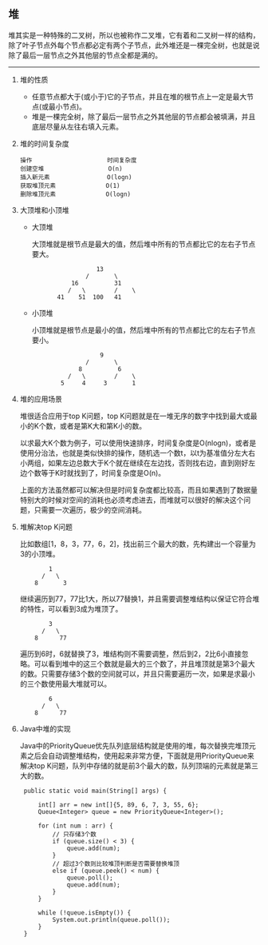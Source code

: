 ## 堆

堆其实是一种特殊的二叉树，所以也被称作二叉堆，它有着和二叉树一样的结构，除了叶子节点外每个节点都必定有两个子节点，此外堆还是一棵完全树，也就是说除了最后一层节点之外其他层的节点全都是满的。


---


1. 堆的性质
   - 任意节点都大于(或小于)它的子节点，并且在堆的根节点上一定是最大节点(或最小节点)。
   - 堆是一棵完全树，除了最后一层节点之外其他层的节点都会被填满，并且底层尽量从左往右填入元素。



2. 堆的时间复杂度
    ```
    操作                     时间复杂度
    创建空堆                  O(n)
    插入新元素                O(logn)
    获取堆顶元素              O(1)
    删除堆顶元素              O(logn)
    ```


3. 大顶堆和小顶堆
   - 大顶堆

     大顶堆就是根节点是最大的值，然后堆中所有的节点都比它的左右子节点要大。

     ```
                       13
                    /       \  
                16          31 
               /   \        /    \
            41    51  100   41
     ```
   - 小顶堆

     小顶堆就是根节点是最小的值，然后堆中所有的节点都比它的左右子节点要小。

     ```
                        9
                    /       \  
                  8          6 
               /   \        /    \
             5     4     3       1
     ```

4. 堆的应用场景

   堆很适合应用于top K问题，top K问题就是在一堆无序的数字中找到最大或最小的K个数，或者是第K大和第K小的数。
   
   以求最大K个数为例子，可以使用快速排序，时间复杂度是O(nlogn)，或者是使用分治法，也就是类似快排的操作，随机选一个数t，以t为基准值分左大右小两组，如果左边总数大于K个就在继续在左边找，否则找右边，直到刚好左边个数等于K时就找到了，时间复杂度是O(n)。

   上面的方法虽然都可以解决但是时间复杂度都比较高，而且如果遇到了数据量特别大的时候对空间的消耗也必须考虑进去，而堆就可以很好的解决这个问题，只需要一次遍历，极少的空间消耗。

5. 堆解决top K问题

   比如数组[1，8，3，77，6，2]，找出前三个最大的数，先构建出一个容量为3的小顶堆。
   ```
           1
         /   \
       8       3
   ```
   继续遍历到77，77比1大，所以77替换1，并且需要调整堆结构以保证它符合堆的特性，可以看到3成为堆顶了。
   ```
           3
         /   \
       8      77
   ```
   遍历到6时，6就替换了3，堆结构则不需要调整，然后到2，2比6小直接忽略。可以看到堆中的这三个数就是最大的三个数了，并且堆顶就是第3个最大的数。只需要存储3个数的空间就可以，并且只需要遍历一次，如果是求最小的三个数使用最大堆就可以。
   ```
           6
         /   \
       8      77
   ```

6. Java中堆的实现

   Java中的PriorityQueue优先队列底层结构就是使用的堆，每次替换完堆顶元素之后会自动调整堆结构，使用起来非常方便，下面就是用PriorityQueue来解决top K问题，队列中存储的就是前3个最大的数，队列顶端的元素就是第三大的数。

   ```
    public static void main(String[] args) {

        int[] arr = new int[]{5, 89, 6, 7, 3, 55, 6};
        Queue<Integer> queue = new PriorityQueue<Integer>();

        for (int num : arr) {
            // 只存储3个数
            if (queue.size() < 3) {
                queue.add(num);
            } 
            // 超过3个数则比较堆顶判断是否需要替换堆顶
            else if (queue.peek() < num) {
                queue.poll();
                queue.add(num);
            }
        }

        while (!queue.isEmpty()) {
            System.out.println(queue.poll());
        }
    }
   ```